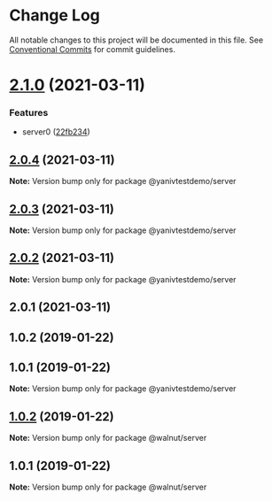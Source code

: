 # Change Log

All notable changes to this project will be documented in this file.
See [Conventional Commits](https://conventionalcommits.org) for commit guidelines.

# [2.1.0](https://github.com/YanivD/yarn-workspaces-example/compare/yanivtestdemo-server@2.0.12...yanivtestdemo-server@2.1.0) (2021-03-11)


### Features

* server0 ([22fb234](https://github.com/YanivD/yarn-workspaces-example/commit/22fb234))





## [2.0.4](https://github.com/YanivD/yarn-workspaces-example/compare/@yanivtestdemo/server@2.0.3...@yanivtestdemo/server@2.0.4) (2021-03-11)

**Note:** Version bump only for package @yanivtestdemo/server





## [2.0.3](https://github.com/YanivD/yarn-workspaces-example/compare/@yanivtestdemo/server@2.0.2...@yanivtestdemo/server@2.0.3) (2021-03-11)

**Note:** Version bump only for package @yanivtestdemo/server





## [2.0.2](https://github.com/YanivD/yarn-workspaces-example/compare/@yanivtestdemo/server@2.0.1...@yanivtestdemo/server@2.0.2) (2021-03-11)

**Note:** Version bump only for package @yanivtestdemo/server





## 2.0.1 (2021-03-11)



## 1.0.2 (2019-01-22)



## 1.0.1 (2019-01-22)

**Note:** Version bump only for package @yanivtestdemo/server





## [1.0.2](https://github.com/benawad/yarn-workspaces-example/compare/v1.0.1...v1.0.2) (2019-01-22)

**Note:** Version bump only for package @walnut/server





## 1.0.1 (2019-01-22)

**Note:** Version bump only for package @walnut/server

